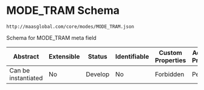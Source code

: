 # MODE_TRAM Schema

```
http://maasglobal.com/core/modes/MODE_TRAM.json
```

Schema for MODE_TRAM meta field

| Abstract            | Extensible | Status  | Identifiable | Custom Properties | Additional Properties | Defined In                                  |
| ------------------- | ---------- | ------- | ------------ | ----------------- | --------------------- | ------------------------------------------- |
| Can be instantiated | No         | Develop | No           | Forbidden         | Permitted             | [core/modes/MODE_TRAM.json](MODE_TRAM.json) |
